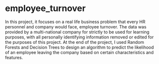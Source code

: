 # employee_turnover
In this project, it focuses on a real life business problem that every HR personnel and company would face, employee turnover. The data was provided by a multi-national company for strictly to be used for learning purposes, with all personally identifying information removed or edited for the purposes of this project.   At the end of the project, I used Random Forests and Decision Trees to design an algorithm to predict the likelihood of an employee leaving the company based on certain characteristics and features. 
